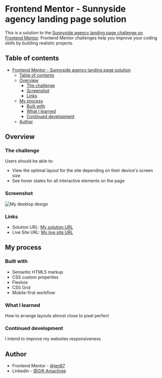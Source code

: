 # Frontend Mentor - Sunnyside agency landing page solution

This is a solution to the [Sunnyside agency landing page challenge on Frontend Mentor](https://www.frontendmentor.io/challenges/sunnyside-agency-landing-page-7yVs3B6ef). Frontend Mentor challenges help you improve your coding skills by building realistic projects.

## Table of contents

- [Frontend Mentor - Sunnyside agency landing page solution](#frontend-mentor---sunnyside-agency-landing-page-solution)
  - [Table of contents](#table-of-contents)
  - [Overview](#overview)
    - [The challenge](#the-challenge)
    - [Screenshot](#screenshot)
    - [Links](#links)
  - [My process](#my-process)
    - [Built with](#built-with)
    - [What I learned](#what-i-learned)
    - [Continued development](#continued-development)
  - [Author](#author)

## Overview

### The challenge

Users should be able to:

- View the optimal layout for the site depending on their device's screen size
- See hover states for all interactive elements on the page

### Screenshot

![My desktop design](./design/My%20desktop%20design.png)

### Links

- Solution URL: [My solution URL](https://github.com/jen67/hosting/tree/main/sunnyside-agency-landing-page-main)
- Live Site URL: [My live site URL](https://jen67.github.io/hosting/sunnyside-agency-landing-page-main/index.html)

## My process

### Built with

- Semantic HTML5 markup
- CSS custom properties
- Flexbox
- CSS Grid
- Mobile-first workflow

### What I learned

How to arrange layouts almost close to pixel perfect

### Continued development

I intend to improve my websites responsiveness

## Author

- Frontend Mentor - [@jen67](https://www.frontendmentor.io/profile/jen67)
- Linkedin - [@Gift Amachree](https://www.linkedin.com/in/gift-amachree-8a523623b/)
